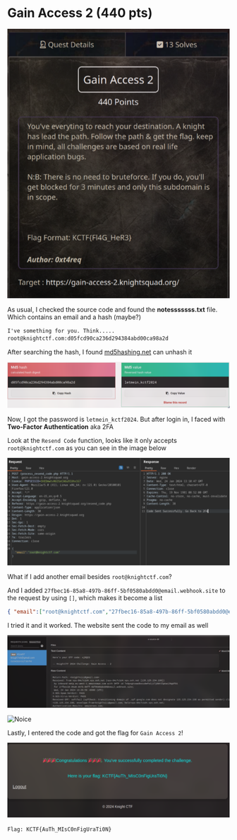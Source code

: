 # Gain Access 2 (440 pts)

![Gain Access 2](img/gain-access-2.png)

As usual, I checked the source code and found the **notesssssss.txt** file. Which contains an email and a hash (maybe?)

```txt
I've something for you. Think.....
root@knightctf.com:d05fcd90ca236d294384abd00ca98a2d
```

After searching the hash, I found [md5hashing.net](https://md5hashing.net/hash/md5/d05fcd90ca236d294384abd00ca98a2d) can unhash it

![hash](img/gain-access-2-hash.png)

Now, I got the password is `letmein_kctf2024`. But after login in, I faced with **Two-Factor Authentication** aka 2FA

Look at the `Resend Code` function, looks like it only accepts `root@knightctf.com` as you can see in the image below

![resend code](img/gain-access-2-resend-code.png)

What if I add another email besides `root@knightctf.com`?

And I added `27fbec16-85a8-497b-86ff-5bf0580abdd0@email.webhook.site` to the request by using `[]`, which makes it become a list

```json
{ "email":["root@knightctf.com","27fbec16-85a8-497b-86ff-5bf0580abdd0@email.webhook.site"] }
```

I tried it and it worked. The website sent the code to my email as well

![code](img/gain-access-2-code.png)

![Noice](https://i.imgur.com/jwYlN9G.gif)

Lastly, I entered the code and got the flag for `Gain Access 2`!

![flag](img/gain-access-2-flag.png)

`Flag: KCTF{AuTh_MIsC0nFigUraTi0N}`
